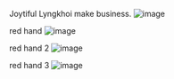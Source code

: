 Joytiful Lyngkhoi make business.
![image](https://github.com/user-attachments/assets/7f83ac49-527c-4bde-85e3-f50712e4d47e)

red hand
![image](https://github.com/user-attachments/assets/f38f5beb-f3c7-4b44-a323-fb0407019a76)

red hand 2
![image](https://github.com/user-attachments/assets/a01b0264-6483-4b73-a36b-62cfa6fc2818)

red hand 3
![image](https://github.com/user-attachments/assets/0242dd6b-6e1e-48a6-b746-7880eb63103b)
